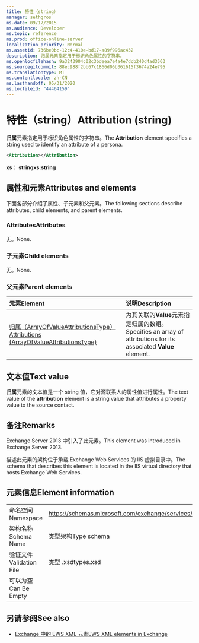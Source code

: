 ```yaml
---
title: 特性（string）
manager: sethgros
ms.date: 09/17/2015
ms.audience: Developer
ms.topic: reference
ms.prod: office-online-server
localization_priority: Normal
ms.assetid: 736be0bc-12c4-410e-bd17-a89f996ac432
description: 归属元素指定用于标识角色属性的字符串。
ms.openlocfilehash: 9a3243904c02c3bdeea7e4a4e7dcb240d4ad3563
ms.sourcegitcommit: 88ec988f2bb67c1866d06b361615f3674a24e795
ms.translationtype: MT
ms.contentlocale: zh-CN
ms.lasthandoff: 05/31/2020
ms.locfileid: "44464159"
---
```

# <a name="attribution-string"></a><span data-ttu-id="e7a76-103">特性（string）</span><span class="sxs-lookup"><span data-stu-id="e7a76-103">Attribution (string)</span></span>

<span data-ttu-id="e7a76-104">**归属**元素指定用于标识角色属性的字符串。</span><span class="sxs-lookup"><span data-stu-id="e7a76-104">The **Attribution** element specifies a string used to identify an attribute of a persona.</span></span> 
  
```XML
<Attribution></Attribution>
```

 <span data-ttu-id="e7a76-105">**xs： string**</span><span class="sxs-lookup"><span data-stu-id="e7a76-105">**xs:string**</span></span>
## <a name="attributes-and-elements"></a><span data-ttu-id="e7a76-106">属性和元素</span><span class="sxs-lookup"><span data-stu-id="e7a76-106">Attributes and elements</span></span>

<span data-ttu-id="e7a76-107">下面各部分介绍了属性、子元素和父元素。</span><span class="sxs-lookup"><span data-stu-id="e7a76-107">The following sections describe attributes, child elements, and parent elements.</span></span>
  
### <a name="attributes"></a><span data-ttu-id="e7a76-108">Attributes</span><span class="sxs-lookup"><span data-stu-id="e7a76-108">Attributes</span></span>

<span data-ttu-id="e7a76-109">无。</span><span class="sxs-lookup"><span data-stu-id="e7a76-109">None.</span></span>
  
### <a name="child-elements"></a><span data-ttu-id="e7a76-110">子元素</span><span class="sxs-lookup"><span data-stu-id="e7a76-110">Child elements</span></span>

<span data-ttu-id="e7a76-111">无。</span><span class="sxs-lookup"><span data-stu-id="e7a76-111">None.</span></span>
  
### <a name="parent-elements"></a><span data-ttu-id="e7a76-112">父元素</span><span class="sxs-lookup"><span data-stu-id="e7a76-112">Parent elements</span></span>

|<span data-ttu-id="e7a76-113">**元素**</span><span class="sxs-lookup"><span data-stu-id="e7a76-113">**Element**</span></span>|<span data-ttu-id="e7a76-114">**说明**</span><span class="sxs-lookup"><span data-stu-id="e7a76-114">**Description**</span></span>|
|:-----|:-----|
|[<span data-ttu-id="e7a76-115">归属（ArrayOfValueAttributionsType）</span><span class="sxs-lookup"><span data-stu-id="e7a76-115">Attributions (ArrayOfValueAttributionsType)</span></span>](attributions-arrayofvalueattributionstype.md) <br/> |<span data-ttu-id="e7a76-116">为其关联的**Value**元素指定归属的数组。</span><span class="sxs-lookup"><span data-stu-id="e7a76-116">Specifies an array of attributions for its associated **Value** element.</span></span>  <br/> |
   
## <a name="text-value"></a><span data-ttu-id="e7a76-117">文本值</span><span class="sxs-lookup"><span data-stu-id="e7a76-117">Text value</span></span>

<span data-ttu-id="e7a76-118">**归属**元素的文本值是一个 string 值，它对源联系人的属性值进行属性。</span><span class="sxs-lookup"><span data-stu-id="e7a76-118">The text value of the **attribution** element is a string value that attributes a property value to the source contact.</span></span> 
  
## <a name="remarks"></a><span data-ttu-id="e7a76-119">备注</span><span class="sxs-lookup"><span data-stu-id="e7a76-119">Remarks</span></span>

<span data-ttu-id="e7a76-120">Exchange Server 2013 中引入了此元素。</span><span class="sxs-lookup"><span data-stu-id="e7a76-120">This element was introduced in Exchange Server 2013.</span></span>
  
<span data-ttu-id="e7a76-121">描述此元素的架构位于承载 Exchange Web Services 的 IIS 虚拟目录中。</span><span class="sxs-lookup"><span data-stu-id="e7a76-121">The schema that describes this element is located in the IIS virtual directory that hosts Exchange Web Services.</span></span>
  
## <a name="element-information"></a><span data-ttu-id="e7a76-122">元素信息</span><span class="sxs-lookup"><span data-stu-id="e7a76-122">Element information</span></span>

|||
|:-----|:-----|
|<span data-ttu-id="e7a76-123">命名空间</span><span class="sxs-lookup"><span data-stu-id="e7a76-123">Namespace</span></span>  <br/> |https://schemas.microsoft.com/exchange/services/2006/types  <br/> |
|<span data-ttu-id="e7a76-124">架构名称</span><span class="sxs-lookup"><span data-stu-id="e7a76-124">Schema Name</span></span>  <br/> |<span data-ttu-id="e7a76-125">类型架构</span><span class="sxs-lookup"><span data-stu-id="e7a76-125">Type schema</span></span>  <br/> |
|<span data-ttu-id="e7a76-126">验证文件</span><span class="sxs-lookup"><span data-stu-id="e7a76-126">Validation File</span></span>  <br/> |<span data-ttu-id="e7a76-127">类型 .xsd</span><span class="sxs-lookup"><span data-stu-id="e7a76-127">types.xsd</span></span>  <br/> |
|<span data-ttu-id="e7a76-128">可以为空</span><span class="sxs-lookup"><span data-stu-id="e7a76-128">Can Be Empty</span></span>  <br/> ||
   
## <a name="see-also"></a><span data-ttu-id="e7a76-129">另请参阅</span><span class="sxs-lookup"><span data-stu-id="e7a76-129">See also</span></span>

- [<span data-ttu-id="e7a76-130">Exchange 中的 EWS XML 元素</span><span class="sxs-lookup"><span data-stu-id="e7a76-130">EWS XML elements in Exchange</span></span>](ews-xml-elements-in-exchange.md)

